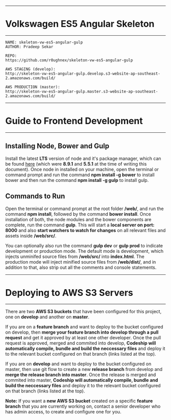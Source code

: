 ----
# Volkswagen ES5 Angular Skeleton
----

~~~~
NAME: skeleton-vw-es5-angular-gulp
AUTHOR: Pradeep Sekar

REPO:
https://github.com/r0ughnex/skeleton-vw-es5-angular-gulp

AWS STAGING (develop):
http://skeleton-vw-es5-angular-gulp.develop.s3-website-ap-southeast-2.amazonaws.com/build/

AWS PRODUCTION (master):
http://skeleton-vw-es5-angular-gulp.master.s3-website-ap-southeast-2.amazonaws.com/build/
~~~~

----
# Guide to Frontend Development
----

## Installing Node, Bower and Gulp

Install the latest **LTS** version of node and it's package manager, which can be found [here](https://nodejs.org/en/) (which were **8.9.1** and **5.5.1** at the time of writing this document). Once node in installed on your machine, open the terminal or command prompt and run the command **npm install -g bower** to install bower and then run the command **npm install -g gulp** to install gulp.

## Commands to Run

Open the terminal or command prompt at the root folder **/web/**, and run the command **npm install**, followed by the command **bower install**. Once installation of both, the node modules and the bower components are complete, run the command **gulp**. This will start a **local server on port: 8000** and also **start watchers to watch for changes** on all relevant files and assets inside **/web/src/**.

You can optionally also run the command **gulp dev** or **gulp prod** to indicate development or production mode. The default mode is development, which injects unminifed source files from **/web/src/** into **index.html**. The production mode will inject minified source files from **/web/dist/**, and in addition to that, also strip out all the comments and console statements.

----
# Deploying to AWS S3 Servers
----

There are two **AWS S3 buckets** that have been configured for this project, one on **develop** and another on **master**.

If you are on a **feature branch** and want to deploy to the bucket configured on develop, then **merge your feature branch into develop through a pull request** and get it approved by at least one other developer. Once the pull request is approved, merged and commited into develop, **Codeship will automatically compile, bundle and build the neccessary files** and deploy it to the relevant bucket configured on that branch (links listed at the top).

If you are on **develop** and want to deploy to the bucket configured on master, then use git flow to create a new **release branch** from develop and **merge the release branch into master**. Once the release is merged and commited into master, **Codeship will automatically compile, bundle and build the neccessary files** and deploy it to the relevant bucket configured on that branch (links listed at the top).

**Note:** If you want a **new AWS S3 bucket** created on a specific **feature branch** that you are currently working on, contact a senior developer who has admin access, to create and configure one for you.
